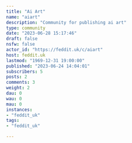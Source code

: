 ```yaml
---
title: "Ai Art" 
name: "aiart"
description: "Community for publishing ai art"
type: community
date: "2023-06-28 15:17:46"
draft: false
nsfw: false
actor_id: "https://feddit.uk/c/aiart"
host: feddit.uk
lastmod: "1969-12-31 19:00:00"
published: "2023-06-24 14:04:01"
subscribers: 5
posts: 2
comments: 3
weight: 2
dau: 0
wau: 0
mau: 0
instances:
- "feddit_uk"
tags: 
- "feddit_uk"

---
```

